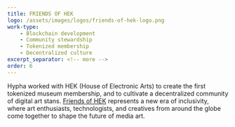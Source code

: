 ```yaml
---
title: FRIENDS OF HEK
logo: /assets/images/logos/friends-of-hek-logo.png
work-type: 
    - Blockchain development
    - Community stewardship
    - Tokenized membership
    - Decentralized culture
excerpt_separator: <!-- more -->
order: 6
---
```

Hypha worked with HEK (House of Electronic Arts) to create the first tokenized museum membership, and to cultivate a decentralized community of digital art stans. <!-- more --><a class="link accent" href="https://friends.hek.ch/">Friends of HEK</a> represents a new era of inclusivity, where art enthusiasts, technologists, and creatives from around the globe come together to shape the future of media art. 
